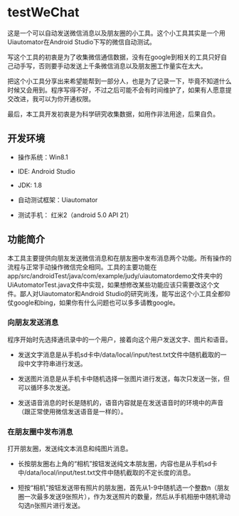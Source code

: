 # testWeChat
这是一个可以自动发送微信消息以及朋友圈的小工具。这个小工具其实是一个用Uiautomator在Android Studio下写的微信自动测试。

写这个工具的初衷是为了收集微信通信数据，没有在google到相关的工具只好自己动手写，否则要手动发送上千条微信消息以及朋友圈工作量实在太大。

把这个小工具分享出来希望能帮到一部分人，也是为了记录一下，毕竟不知道什么时候又会用到。程序写得不好，不过之后可能不会有时间维护了，如果有人愿意提交改进，我可以为你开通权限。

最后，本工具开发初衷是为科学研究收集数据，如用作非法用途，后果自负。

## 开发环境
- 操作系统：Win8.1

- IDE: Android Studio

- JDK: 1.8

- 自动测试框架：Uiautomator

- 测试手机： 红米2（android 5.0 API 21）

## 功能简介
本工具主要提供向朋友发送微信消息和在朋友圈中发布消息两个功能。所有操作的流程与正常手动操作微信完全相同。工具的主要功能在app/src/androidTest/java/com/example/judy/uiautomatordemo文件夹中的UiAutomatorTest.java文件中实现，如果想修改某些功能应该只需要改这个文件。鄙人对Uiautomator和Android Studio的研究尚浅，能写出这个小工具全都仰仗google和bing，如果你有什么问题也可以多多请教google。

### 向朋友发送消息
程序开始时先选择通讯录中的一个用户，接着向这个用户发送文字、图片和语音。

- 发送文字消息是从手机sd卡中/data/local/input/test.txt文件中随机截取的一段中文字符串进行发送。

- 发送图片消息是从手机卡中随机选择一张图片进行发送，每次只发送一张，但可以循环多次发送。

- 发送语音消息的时长是随机的，语音内容就是在发送语音时的环境中的声音（跟正常使用微信发送语音是一样的）。

### 在朋友圈中发布消息
打开朋友圈，发送纯文本消息和纯图片消息。

- 长按朋友圈右上角的“相机”按钮发送纯文本朋友圈，内容也是从手机sd卡中/data/local/input/test.txt文件中随机截取的不定长度的消息。

- 短按“相机”按钮发送带有照片的朋友圈，首先从1-9中随机选一个整数n（朋友圈一次最多发送9张照片），作为发送照片的数量，然后从手机相册中随机滑动勾选n张照片进行发送。
